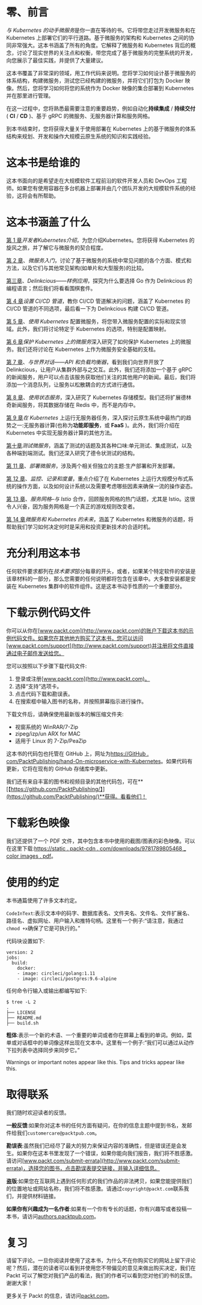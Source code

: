 # 零、前言

*与 Kubernetes 的动手微服务*是你一直在等待的书。它将带您走过开发微服务和在 Kubernetes 上部署它们的平行道路。基于微服务的架构和 Kubernetes 之间的协同非常强大。这本书涵盖了所有的角度。它解释了微服务和 Kubernetes 背后的概念，讨论了现实世界的关注点和权衡，带您完成了基于微服务的完整系统的开发，向您展示了最佳实践，并提供了大量建议。

这本书覆盖了非常深的领域，用工作代码来说明。您将学习如何设计基于微服务的体系结构，构建微服务，测试您已经构建的微服务，并将它们打包为 Docker 映像。然后，您将学习如何将您的系统作为 Docker 映像的集合部署到 Kubernetes 并在那里进行管理。

在这一过程中，您将熟悉最需要注意的重要趋势，例如自动化**持续集成** / **持续交付** ( **CI** / **CD** )、基于 gRPC 的微服务、无服务器计算和服务网格。

到本书结束时，您将获得大量关于使用部署在 Kubernetes 上的基于微服务的体系结构来规划、开发和操作大规模云原生系统的知识和实践经验。

# 这本书是给谁的

这本书面向的是希望走在大规模软件工程前沿的软件开发人员和 DevOps 工程师。如果您有使用容器在多台机器上部署并由几个团队开发的大规模软件系统的经验，这将会有所帮助。

# 这本书涵盖了什么

[第 1 章](01.html)*开发者Kubernetes介绍*，为您介绍Kubernetes。您将获得 Kubernetes 的旋风之旅，并了解它与微服务的契合程度。

[第 2 章](02.html)、*微服务入门*，讨论了基于微服务的系统中常见问题的各个方面、模式和方法，以及它们与其他常见架构(如单片和大型服务)的比较。

[第三章](03.html)、*Delinkcious——样例应用*，探究为什么要选择 Go 作为 Delinkcious 的编程语言；然后我们将看看围棋套件。

[第 4 章](04.html)*设置 CI/CD 管道*，教你 CI/CD 管道解决的问题，涵盖了 Kubernetes 的 CI/CD 管道的不同选项，最后看一下为 Delinkcious 构建 CI/CD 管道。

[第 5 章](05.html)、*使用 Kubernetes* 配置微服务，将您带入微服务配置的实际和现实领域。此外，我们将讨论特定于 Kubernetes 的选项，特别是配置映射。

[第 6 章](06.html)*保护 Kubernetes 上的微服务*深入研究了如何保护 Kubernetes 上的微服务。我们还将讨论在 Kubernetes 上作为微服务安全基础的支柱。

[第 7 章](07.html)、*与世界对话——API 和负载均衡器*，看到我们向世界开放了 Delinkcious，让用户从集群外部与之交互。此外，我们还将添加一个基于 gRPC 的新闻服务，用户可以点击该服务获取他们关注的其他用户的新闻。最后，我们将添加一个消息队列，让服务以松散耦合的方式进行通信。

[第 8 章](08.html)、*使用状态服务*，深入研究了 Kubernetes 存储模型。我们还将扩展德林奇新闻服务，将其数据存储在 Redis 中，而不是内存中。

[第 9 章](09.html)*在 Kubernetes* 上运行无服务器任务，深入探讨云原生系统中最热门的趋势之一:无服务器计算(也称为**功能即服务**，或 **FaaS** )。此外，我们将介绍在 Kubernetes 中实现无服务器计算的其他方法。

[第十章](10.html)*测试微服务*，涵盖了测试的话题及其各种口味:单元测试、集成测试，以及各种端到端测试。我们还深入研究了德令状测试的结构。

[第 11 章](11.html)、*部署微服务*，涉及两个相关但独立的主题:生产部署和开发部署。

[第 12 章](12.html)、*监控、记录和度量*，重点介绍了在 Kubernetes 上运行大规模分布式系统的操作方面，以及如何设计系统以及需要考虑哪些因素来确保一流的操作姿态。

[第 13 章](13.html)、*服务网格–与 Istio* 合作，回顾服务网格的热门话题，尤其是 Istio。这很令人兴奋，因为服务网格是一个真正的游戏规则改变者。

[第 14 章](14.html)*微服务和 Kubernetes 的未来*，涵盖了 Kubernetes 和微服务的话题，将帮助我们学习如何决定何时是采用和投资更新技术的合适时机。

# 充分利用这本书

任何软件要求都列在*技术要求*部分每章的开头，或者，如果某个特定软件的安装是该章材料的一部分，那么您需要的任何说明都将包含在该章中。大多数安装都是安装在 Kubernetes 集群中的软件组件。这是这本书动手性质的一个重要部分。

# 下载示例代码文件

你可以从你在[www.packt.com](http://www.packt.com)的账户下载这本书的示例代码文件。如果您在其他地方购买了这本书，您可以访问[www.packt.com/support](http://www.packt.com/support)并注册将文件直接通过电子邮件发送给您。

您可以按照以下步骤下载代码文件:

1.  登录或注册[www.packt.com](http://www.packt.com)。
2.  选择“支持”选项卡。
3.  点击代码下载和勘误表。
4.  在搜索框中输入图书的名称，并按照屏幕指示进行操作。

下载文件后，请确保使用最新版本的解压缩文件夹:

*   视窗系统的 WinRAR/7-Zip
*   zipeg/izp/un ARX for MAC
*   适用于 Linux 的 7-Zip/PeaZip

这本书的代码包也托管在 GitHub 上，网址为[https://GitHub . com/PacktPublishing/hand-On-microservice-with-Kubernetes](https://github.com/PacktPublishing/Hands-On-Microservices-with-Kubernetes)。如果代码有更新，它将在现有的 GitHub 存储库中更新。

我们还有来自丰富的图书和视频目录的其他代码包，可在**[【https://github.com/PacktPublishing/】](https://github.com/PacktPublishing/)**获得。看看他们！

# 下载彩色映像

我们还提供了一个 PDF 文件，其中包含本书中使用的截图/图表的彩色映像。可以在这里下载:[https://static . packt-cdn . com/downloads/9781789805468 _ color images . pdf](https://static.packt-cdn.com/downloads/9781789805468_ColorImages.pdf)。

# 使用的约定

本书通篇使用了许多文本约定。

`CodeInText`:表示文本中的码字、数据库表名、文件夹名、文件名、文件扩展名、路径名、虚拟网址、用户输入和推特句柄。这里有一个例子:“请注意，我通过`chmod +x`确保了它是可执行的。”

代码块设置如下:

```
version: 2
jobs:
  build:
    docker:
    - image: circleci/golang:1.11
    - image: circleci/postgres:9.6-alpine
```

任何命令行输入或输出都编写如下:

```
$ tree -L 2
.
├── LICENSE
├── README.md
├── build.sh
```

**粗体**:表示一个新的术语、一个重要的单词或者你在屏幕上看到的单词。例如，菜单或对话框中的单词像这样出现在文本中。这里有一个例子:“我们可以通过从动作下拉列表中选择同步来同步它。”

Warnings or important notes appear like this. Tips and tricks appear like this.

# 取得联系

我们随时欢迎读者的反馈。

**一般反馈**:如果你对这本书的任何方面有疑问，在你的信息主题中提到书名，发邮件给我们`customercare@packtpub.com`。

**勘误表**:虽然我们已经尽了最大的努力来保证内容的准确性，但是错误还是会发生。如果你在这本书里发现了一个错误，如果你能向我们报告，我们将不胜感激。请访问[www.packt.com/submit-errata](http://www.packt.com/submit-errata)，选择您的图书，点击勘误表提交链接，并输入详细信息。

**盗版**:如果您在互联网上遇到任何形式的我们作品的非法拷贝，如果您能提供我们的位置地址或网站名称，我们将不胜感激。请通过`copyright@packt.com`联系我们，并提供材料链接。

**如果你有兴趣成为一名作者**:如果有一个你有专长的话题，你有兴趣写或者投稿一本书，请访问[authors.packtpub.com](http://authors.packtpub.com/)。

# 复习

请留下评论。一旦你阅读并使用了这本书，为什么不在你购买它的网站上留下评论呢？然后，潜在的读者可以看到并使用您不带偏见的意见来做出购买决定，我们在 Packt 可以了解您对我们产品的看法，我们的作者可以看到您对他们的书的反馈。谢谢大家！

更多关于 Packt 的信息，请访问[packt.com](http://www.packt.com/)。